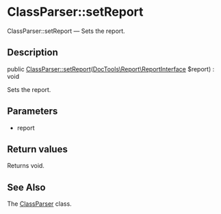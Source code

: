 ClassParser::setReport
================

ClassParser::setReport — Sets the report.

Description
---------------


public [ClassParser::setReport](https://github.com/lingtalfi/DocTools/blob/master/doc/api/DocTools/ClassParser/ClassParser/setReport.md)([DocTools\Report\ReportInterface](https://github.com/lingtalfi/DocTools/blob/master/doc/api/DocTools/Report/ReportInterface.md) $report) : void




Sets the report.




Parameters
--------------


- report

    


Return values
----------------

Returns void.









See Also
-----------

The [ClassParser](https://github.com/lingtalfi/DocTools/blob/master/doc/api/DocTools/ClassParser/ClassParser.md) class.
